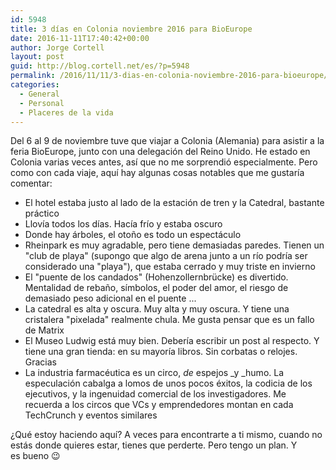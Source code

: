 ```yaml
---
id: 5948
title: 3 días en Colonia noviembre 2016 para BioEurope
date: 2016-11-11T17:40:42+00:00
author: Jorge Cortell
layout: post
guid: http://blog.cortell.net/es/?p=5948
permalink: /2016/11/11/3-dias-en-colonia-noviembre-2016-para-bioeurope/
categories:
  - General
  - Personal
  - Placeres de la vida
---
```

Del 6 al 9 de noviembre tuve que viajar a Colonia (Alemania) para asistir a la feria BioEurope, junto con una delegación del Reino Unido. He estado en Colonia varias veces antes, así que no me sorprendió especialmente. Pero como con cada viaje, aquí hay algunas cosas notables que me gustaría comentar:

  * El hotel estaba justo al lado de la estación de tren y la Catedral, bastante práctico
  * Llovía todos los días. Hacía frío y estaba oscuro
  * Donde hay árboles, el otoño es todo un espectáculo
  * Rheinpark es muy agradable, pero tiene demasiadas paredes. Tienen un "club de playa" (supongo que algo de arena junto a un río podría ser considerado una "playa"), que estaba cerrado y muy triste en invierno
  * El "puente de los candados" (Hohenzollernbrücke) es divertido. Mentalidad de rebaño, símbolos, el poder del amor, el riesgo de demasiado peso adicional en el puente ...
  * La catedral es alta y oscura. Muy alta y muy oscura. Y tiene una cristalera "pixelada" realmente chula. Me gusta pensar que es un fallo de Matrix
  * El Museo Ludwig está muy bien. Debería escribir un post al respecto. Y tiene una gran tienda: en su mayoría libros. Sin corbatas o relojes. Gracias
  * La industria farmacéutica es un circo, _de_ espejos _y _humo. La especulación cabalga a lomos de unos pocos éxitos, la codicia de los ejecutivos, y la ingenuidad comercial de los investigadores. Me recuerda a los circos que VCs y emprendedores montan en cada TechCrunch y eventos similares

¿Qué estoy haciendo aquí? A veces para encontrarte a ti mismo, cuando no estás donde quieres estar, tienes que perderte. Pero tengo un plan. Y es bueno 😉